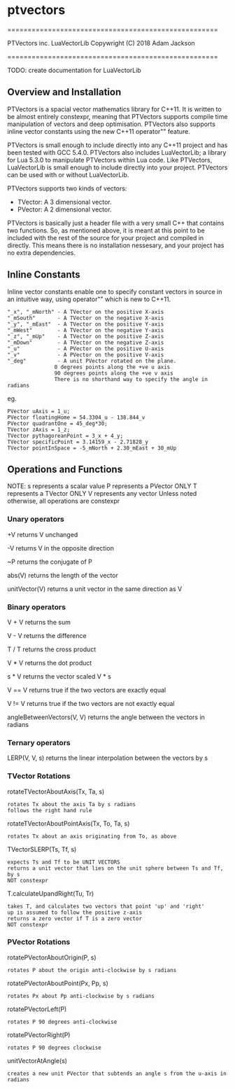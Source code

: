 # ptvectors
====================================================

PTVectors inc. LuaVectorLib
Copywright (C) 2018 Adam Jackson

====================================================

TODO: create documentation for LuaVectorLib



## Overview and Installation

PTVectors is a spacial vector mathematics library for C++11. It is written to be almost entirely constexpr, meaning that PTVectors supports compile time manipulation of vectors and deep optimisation. PTVectors also supports inline vector constants using the new C++11 operator"" feature.

PTVectors is small enough to include directly into any C++11 project and has been tested with GCC 5.4.0. PTVectors also includes LuaVectorLib; a library for Lua 5.3.0 to manipulate PTVectors within Lua code. Like PTVectors, LuaVectorLib is small enough to include directly into your project. PTVectors can be used with or without LuaVectorLib.

PTVectors supports two kinds of vectors:
 * TVector: A 3 dimensional vector.
 * PVector: A 2 dimensional vector.

PTVectors is basically just a header file with a very small C++ that contains two functions. So, as mentioned above, it is meant at this point to be included with the rest of the source for your project and compiled in directly. This means there is no installation nessesary, and your project has no extra dependencies.




## Inline Constants

Inline vector constants enable one to specify constant vectors in source in an intuitive way, using operator"" which is new to C++11. 

    "_x", "_mNorth" - A TVector on the positive X-axis
    "_mSouth"       - A TVector on the negative X-axis
    "_y", "_mEast"  - A TVector on the positive Y-axis
    "_mWest"        - A TVector on the negative Y-axis
    "_z", "_mUp"    - A TVector on the positive Z-axis
    "_mDown"        - A TVector on the negative Z-axis
    "_u"            - A PVector on the positive U-axis
    "_v"            - A PVector on the positive V-axis
    "_deg"          - A unit PVector rotated on the plane.
                   0 degrees points along the +ve u axis
                   90 degrees points along the +ve v axis
                   There is no shorthand way to specify the angle in radians

eg.

    PVector uAxis = 1_u;
    PVector floatingHome = 54.3304_u - 138.844_v
    PVector quadrantOne = 45_deg*30;
    TVector zAxis = 1_z;
    TVector pythagoreanPoint = 3_x + 4_y;
    TVector specificPoint = 3.14159_x - 2.71828_y
    TVector pointInSpace = -5_mNorth + 2.30_mEast + 30_mUp
    



## Operations and Functions

NOTE:
s represents a scalar value
P represents a PVector ONLY
T represents a TVector ONLY
V represents any vector
Unless noted otherwise, all operations are constexpr


### Unary operators

 +V             returns V unchanged

 -V             returns V in the opposite direction

 ~P             returns the conjugate of P
 
 abs(V)         returns the length of the vector
 
 unitVector(V)  returns a unit vector in the same direction as V


### Binary operators

 V + V                          returns the sum

 V - V                          returns the difference

 T / T                          returns the cross product

 V * V                          returns the dot product

 s * V                          returns the vector scaled
 V * s
 
 V == V                         returns true if the two vectors are exactly equal
 
 V != V                         returns true if the two vectors are not exactly equal
 
 angleBetweenVectors(V, V)      returns the angle between the vectors in radians
 

### Ternary operators

 LERP(V, V, s)  returns the linear interpolation between the vectors by s


### TVector Rotations

rotateTVectorAboutAxis(Tx, Ta, s)

    rotates Tx about the axis Ta by s radians
    follows the right hand rule
 
rotateTVectorAboutPointAxis(Tx, To, Ta, s)

    rotates Tx about an axis originating from To, as above

TVectorSLERP(Ts, Tf, s)

    expects Ts and Tf to be UNIT VECTORS
    returns a unit vector that lies on the unit sphere between Ts and Tf, by s
    NOT constexpr

T.calculateUpandRight(Tu, Tr)

    takes T, and calculates two vectors that point 'up' and 'right'
    up is assumed to follow the positive z-axis
    returns a zero vector if T is a zero vector
    NOT constexpr


### PVector Rotations

rotatePVectorAboutOrigin(P, s)

    rotates P about the origin anti-clockwise by s radians
 
rotatePVectorAboutPoint(Px, Pp, s)

    rotates Px about Pp anti-clockwise by s radians
 
rotatePVectorLeft(P)

    rotates P 90 degrees anti-clockwise
 
rotatePVectorRight(P)

    rotates P 90 degrees clockwise
 
unitVectorAtAngle(s)

    creates a new unit PVector that subtends an angle s from the u-axis in radians

